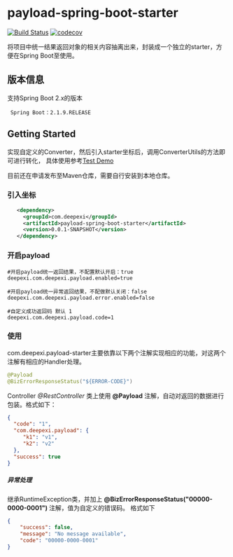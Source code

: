 # payload-spring-boot-starter
[![Build Status](https://travis-ci.org/deepexi/payload-spring-boot-starter.svg?branch=master)](https://travis-ci.org/deepexi/payload-spring-boot-starter)  [![codecov](https://codecov.io/gh/deepexi/payload-spring-boot-starter/branch/master/graph/badge.svg)](https://codecov.io/gh/deepexi/payload-spring-boot-starter)


将项目中统一结果返回对象的相关内容抽离出来，封装成一个独立的starter，方便在Spring Boot至使用。

## 版本信息
支持Spring Boot 2.x的版本

     Spring Boot：2.1.9.RELEASE

## Getting Started
  实现自定义的Converter，然后引入starter坐标后，调用ConverterUtils的方法即可进行转化，
  具体使用参考[Test Demo](https://github.com/deepexi/payload-spring-boot-starter/tree/master/src/test/java/com/deepexi/payload)
  
  目前还在申请发布至Maven仓库，需要自行安装到本地仓库。
  
### 引入坐标
  
```xml
   <dependency>
     <groupId>com.deepexi</groupId>
     <artifactId>payload-spring-boot-starter</artifactId>
     <version>0.0.1-SNAPSHOT</version>
   </dependency>
```
        
### 开启payload
  
```properties
#开启payload统一返回结果，不配置默认开启：true
deepexi.com.deepexi.payload.enabled=true

#开启payload统一异常返回结果，不配做默认关闭：false  
deepexi.com.deepexi.payload.error.enabled=false 

#自定义成功返回码 默认 1
deepexi.com.deepexi.payload.code=1
```
   
### 使用

com.deepexi.payload-starter主要依靠以下两个注解实现相应的功能，对这两个注解有相应的Handler处理。

```java
@Payload
@BizErrorResponseStatus("${ERROR-CODE}")
```
 
 
Controller *@RestController* 类上使用 **@Payload** 注解，自动对返回的数据进行包装。格式如下：

```json
{
  "code": "1",
  "com.deepexi.payload": {
     "k1": "v1",
     "k2": "v2"
  },
  "success": true
}
```

##### 异常处理

继承RuntimeException类，并加上 **@BizErrorResponseStatus("00000-0000-0001")** 注解，值为自定义的错误码。
格式如下
```json
{
    "success": false,
    "message": "No message available",
    "code": "00000-0000-0001"
}
```
